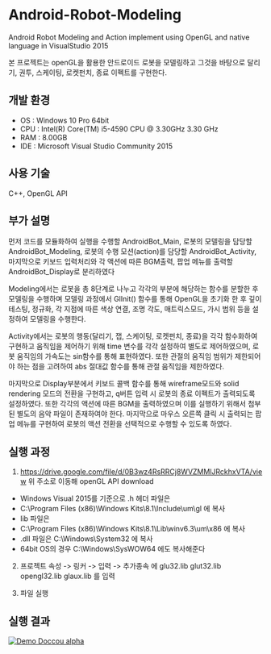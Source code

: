 # Android-Robot-Modeling

Android Robot Modeling and Action implement using OpenGL and native language in VisualStudio 2015

본 프로젝트는 openGL을 활용한 안드로이드 로봇을 모델링하고 그것을 바탕으로 달리기, 권투, 스케이팅, 로켓펀치, 종료 이펙트를 구현한다.

## 개발 환경

* OS : Windows 10 Pro 64bit
* CPU : Intel(R) Core(TM) i5-4590 CPU @ 3.30GHz 3.30 GHz
* RAM : 8.00GB
* IDE : Microsoft Visual Studio Community 2015

## 사용 기술

C++, OpenGL API

## 부가 설명

 먼저 코드를 모듈화하여 실행을 수행할 AndroidBot_Main, 로봇의 모델링을 담당할 AndroidBot_Modeling, 로봇의 수행 모션(action)를 담당할 AndroidBot_Activity, 마지막으로 키보드 입력처리와 각 액션에 따른 BGM출력, 팝업 메뉴를 출력할 AndroidBot_Display로 분리하였다

Modeling에서는 로봇을 총 8단계로 나누고 각각의 부분에 해당하는 함수를 분할한 후 모델링을 수행하며 모델링 과정에서 GlInit() 함수를 통해 OpenGL을 초기화 한 후 깊이 테스팅, 정규화, 각 지점에 따른 색상 연결, 조명 각도, 매트릭스모드, 가시 범위 등을 설정하여 모델링을 수행한다.

Activity에서는 로봇의 행동(달리기, 잽, 스케이팅, 로켓펀치, 종료)을 각각 함수화하여 구현하고 움직임을 제어하기 위해 time 변수를 각각 설정하여 별도로 제어하였으며, 로봇 움직임의 가속도는 sin함수를 통해 표현하였다. 또한 관절의 움직임 범위가 제한되어야 하는 점을 고려하여 abs 절대값 함수를 통해 관절 움직임을 제한하였다.

마지막으로 Display부분에서 키보드 콜백 함수를 통해 wireframe모드와 solid rendering 모드의 전환을 구현하고, q버튼 입력 시 로봇의 종료 이펙트가 출력되도록 설정하였다. 또한 각각의 액션에 따른 BGM을 출력하였으며 이를 실행하기 위해서 첨부된 별도의 음악 파일이 존재하여야 한다. 마지막으로 마우스 오른쪽 클릭 시 출력되는 팝업 메뉴를 구현하여 로봇의 액션 전환을 선택적으로 수행할 수 있도록 하였다.

## 실행 과정

1. https://drive.google.com/file/d/0B3wz4RsRRCj8WVZMMlJRckhxVTA/view
위 주소로 이동해 openGL API download

* Windows Visual 2015를 기준으로 .h 헤더 파일은 
* C:\Program Files (x86)\Windows Kits\8.1\Include\um\gl 에 복사
* lib 파일은
* C:\Program Files (x86)\Windows Kits\8.1\Lib\winv6.3\um\x86 에 복사
* .dll 파일은 C:\Windows\System32 에 복사
* 64bit OS의 경우 C:\Windows\SysWOW64 에도 복사해준다

2. 프로젝트 속성 -> 링커 -> 입력 -> 추가종속 에
glu32.lib
glut32.lib
opengl32.lib
glaux.lib 를 입력

3. 파일 실행

## 실행 결과

[![Demo Doccou alpha](https://j.gifs.com/oYK2qX.gif)](https://youtu.be/9gQibic_L6Q)
